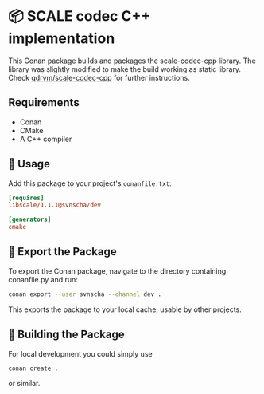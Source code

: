 # 📦 SCALE codec C++ implementation

This Conan package builds and packages the scale-codec-cpp library.
The library was slightly modified to make the build working as static library. Check [qdrvm/scale-codec-cpp](https://github.com/qdrvm/scale-codec-cpp) for further instructions.

## Requirements

- Conan
- CMake
- A C++ compiler

## 🚀 Usage

Add this package to your project's `conanfile.txt`:

```ini
[requires]
libscale/1.1.1@svnscha/dev

[generators]
cmake
```

## 🧪 Export the Package

To export the Conan package, navigate to the directory containing conanfile.py and run:

```sh
conan export --user svnscha --channel dev .
```

This exports the package to your local cache, usable by other projects.

## 🧪 Building the Package

For local development you could simply use

```sh
conan create .
```

or similar.
